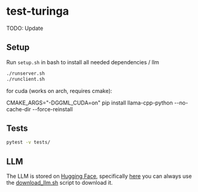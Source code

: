 # test-turinga

TODO: Update

## Setup

Run `setup.sh` in bash to install all needed dependencies / llm

```bash
./runserver.sh
./runclient.sh
```

for cuda (works on arch, requires cmake):

CMAKE_ARGS="-DGGML_CUDA=on" pip install llama-cpp-python --no-cache-dir --force-reinstall

## Tests

```bash
pytest -v tests/
```

## LLM

The LLM is stored on
[Hugging Face](https://huggingface.co/), specifically [here](https://huggingface.co/TheBloke/Llama-2-13B-chat-GGUF/blob/main/llama-2-13b-chat.Q5_K_M.gguf)
you can always use the [download_llm.sh](./download_llm.sh) script to
download it.
